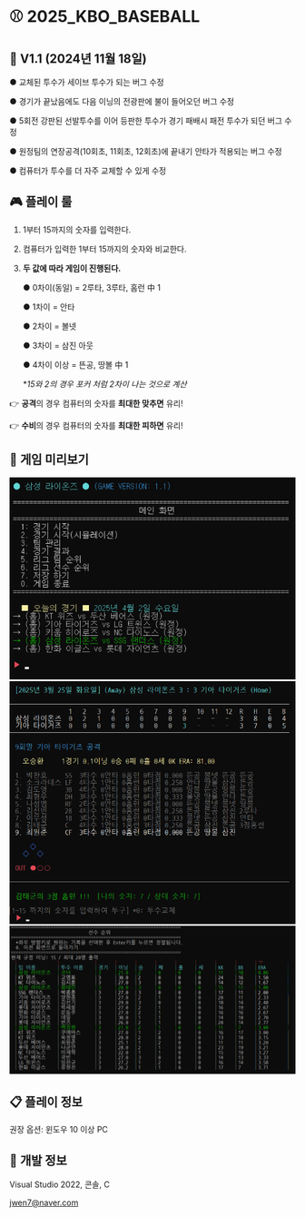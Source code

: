 # ⚾ 2025_KBO_BASEBALL

🏏 **V1.1** (2024년 11월 18일)
---

● 교체된 투수가 세이브 투수가 되는 버그 수정

● 경기가 끝났음에도 다음 이닝의 전광판에 불이 들어오던 버그 수정

● 5회전 강판된 선발투수를 이어 등판한 투수가 경기 패배시 패전 투수가 되던 버그 수정

● 원정팀의 연장공격(10회초, 11회초, 12회초)에 끝내기 안타가 적용되는 버그 수정

● 컴퓨터가 투수를 더 자주 교체할 수 있게 수정


## 🎮 플레이 룰
1. 1부터 15까지의 숫자를 입력한다.
2. 컴퓨터가 입력한 1부터 15까지의 숫자와 비교한다.
3. **두 값에 따라 게임이 진행된다.**
   
   ● 0차이(동일) = 2루타, 3루타, 홈런 中 1
   
   ● 1차이 = 안타
   
   ● 2차이 = 볼넷

   ● 3차이 = 삼진 아웃

   ● 4차이 이상 = 뜬공, 땅볼 中 1

   **15와 2의 경우 포커 처럼 2차이 나는 것으로 계산*
   

👉 **공격**의 경우 컴퓨터의 숫자를 **최대한 맞추면** 유리!

👉 **수비**의 경우 컴퓨터의 숫자를 **최대한 피하면** 유리!


## 🔎 게임 미리보기
![SC1](https://github.com/Ahwhi/2025_KBO_BASEBALL_GAME/blob/main/ScreenShot1.png)
![SC2](https://github.com/Ahwhi/2025_KBO_BASEBALL_GAME/blob/main/ScreenShot2.png)
![SC3](https://github.com/Ahwhi/2025_KBO_BASEBALL_GAME/blob/main/ScreenShot3.png)

## 📋 플레이 정보
권장 옵션: 윈도우  10 이상 PC

## 🧾 개발 정보
Visual Studio 2022, 콘솔, C

jwen7@naver.com
